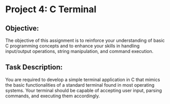 # Project 4: C Terminal

## Objective: 
The objective of this assignment is to reinforce your understanding of basic C programming concepts and to enhance your skills in handling input/output operations, string manipulation, and command execution.

## Task Description: 
You are required to develop a simple terminal application in C that mimics the basic functionalities of a standard terminal found in most operating systems. Your terminal should be capable of accepting user input, parsing commands, and executing them accordingly.